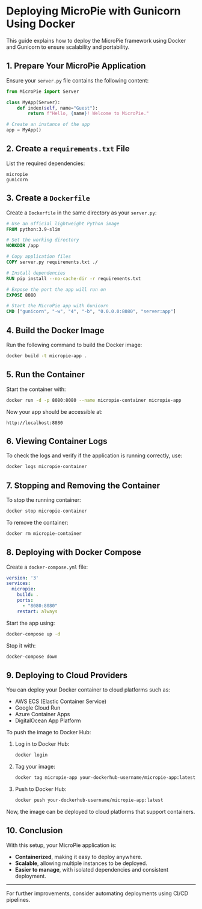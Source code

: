 # Deploying MicroPie with Gunicorn Using Docker

This guide explains how to deploy the MicroPie framework using Docker and Gunicorn to ensure scalability and portability.


## **1. Prepare Your MicroPie Application**

Ensure your `server.py` file contains the following content:

```python
from MicroPie import Server

class MyApp(Server):
    def index(self, name="Guest"):
        return f"Hello, {name}! Welcome to MicroPie."

# Create an instance of the app
app = MyApp()
```


## **2. Create a `requirements.txt` File**

List the required dependencies:

```
micropie
gunicorn
```


## **3. Create a `Dockerfile`**

Create a `Dockerfile` in the same directory as your `server.py`:

```dockerfile
# Use an official lightweight Python image
FROM python:3.9-slim

# Set the working directory
WORKDIR /app

# Copy application files
COPY server.py requirements.txt ./

# Install dependencies
RUN pip install --no-cache-dir -r requirements.txt

# Expose the port the app will run on
EXPOSE 8080

# Start the MicroPie app with Gunicorn
CMD ["gunicorn", "-w", "4", "-b", "0.0.0.0:8080", "server:app"]
```


## **4. Build the Docker Image**

Run the following command to build the Docker image:

```bash
docker build -t micropie-app .
```


## **5. Run the Container**

Start the container with:

```bash
docker run -d -p 8080:8080 --name micropie-container micropie-app
```

Now your app should be accessible at:

```
http://localhost:8080
```


## **6. Viewing Container Logs**

To check the logs and verify if the application is running correctly, use:

```bash
docker logs micropie-container
```


## **7. Stopping and Removing the Container**

To stop the running container:

```bash
docker stop micropie-container
```

To remove the container:

```bash
docker rm micropie-container
```


## **8. Deploying with Docker Compose**

Create a `docker-compose.yml` file:

```yaml
version: '3'
services:
  micropie:
    build: .
    ports:
      - "8080:8080"
    restart: always
```

Start the app using:

```bash
docker-compose up -d
```

Stop it with:

```bash
docker-compose down
```


## **9. Deploying to Cloud Providers**

You can deploy your Docker container to cloud platforms such as:

- AWS ECS (Elastic Container Service)
- Google Cloud Run
- Azure Container Apps
- DigitalOcean App Platform

To push the image to Docker Hub:

1. Log in to Docker Hub:
   ```bash
   docker login
   ```

2. Tag your image:
   ```bash
   docker tag micropie-app your-dockerhub-username/micropie-app:latest
   ```

3. Push to Docker Hub:
   ```bash
   docker push your-dockerhub-username/micropie-app:latest
   ```

Now, the image can be deployed to cloud platforms that support containers.


## **10. Conclusion**

With this setup, your MicroPie application is:

- **Containerized**, making it easy to deploy anywhere.
- **Scalable**, allowing multiple instances to be deployed.
- **Easier to manage**, with isolated dependencies and consistent deployment.

---

For further improvements, consider automating deployments using CI/CD pipelines.


